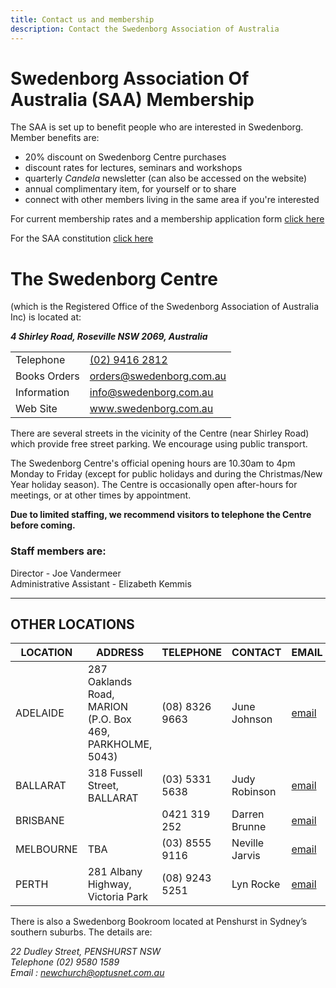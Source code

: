```yaml
---
title: Contact us and membership
description: Contact the Swedenborg Association of Australia
---
```


# Swedenborg Association Of Australia (SAA) Membership
The SAA is set up to benefit people who are interested in Swedenborg. Member benefits are:
- 20% discount on Swedenborg Centre purchases
- discount rates for lectures, seminars and workshops
- quarterly _Candela_ newsletter (can also be accessed on the website)
- annual complimentary item, for yourself or to share
- connect with other members living in the same area if you're interested

For current membership rates and a membership application form [click here](https://static.swedenborg.com.au/pdf/Membership_Application_Form.pdf)

For the SAA constitution [click here](https://static.swedenborg.com.au/pdf/constitution.pdf)

# The Swedenborg Centre
(which is the Registered Office of the Swedenborg Association of Australia Inc) is located at:

***4 Shirley Road, Roseville NSW  2069,  Australia***

|              |                                      |
| ------------ | ------------------------------------ |
| Telephone    | [(02) 9416 2812](tel://+61294162812) |
| Books Orders | orders@swedenborg.com.au             |
| Information  | info@swedenborg.com.au               |
| Web Site     | www.swedenborg.com.au                |


There are several streets in the vicinity of the Centre (near Shirley Road) which provide free street parking. We encourage using public transport.

The Swedenborg Centre's official opening hours are 10.30am to 4pm Monday to Friday (except for public holidays and during the Christmas/New Year holiday season). The Centre is occasionally open after-hours for meetings, or at other times by appointment.

**Due to limited staffing, we recommend visitors to telephone the Centre before coming.**

### Staff members are:

Director - Joe Vandermeer\
Administrative Assistant - Elizabeth Kemmis

---

## OTHER LOCATIONS

| LOCATION  | ADDRESS                                                   | TELEPHONE      | CONTACT        | EMAIL                                      |
| --------- | --------------------------------------------------------- | -------------- | -------------- | ------------------------------------------ |
| ADELAIDE  | 287 Oaklands Road, MARION (P.O. Box 469, PARKHOLME, 5043) | (08) 8326 9663 | June Johnson   | [email](mailto:junejohnson5@bigpond.com)   |
| BALLARAT  | 318 Fussell Street, BALLARAT                              | (03) 5331 5638 | Judy Robinson  | [email](mailto:lenrob@vic.chariot.net.au)  |
| BRISBANE  |                                                           | 0421 319 252   | Darren Brunne  | [email](mailto:drbrunne@gmail.com)         |
| MELBOURNE | TBA                                                       | (03) 8555 9116 | Neville Jarvis | [email](mailto:anjarvis72@optusnet.com.au) |
| PERTH     | 281 Albany Highway, Victoria Park                         | (08) 9243 5251 | Lyn Rocke      | [email](mailto:crocke@bigpond.net.au)      |

There is also a Swedenborg Bookroom located at Penshurst in Sydney’s southern suburbs. The details are:

*22 Dudley Street, PENSHURST NSW\
Telephone (02) 9580 1589\
Email : newchurch@optusnet.com.au*